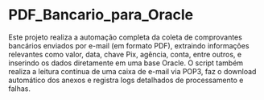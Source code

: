 # PDF_Bancario_para_Oracle
 Este projeto realiza a automação completa da coleta de comprovantes bancários enviados por e-mail (em formato PDF), extraindo informações relevantes como valor, data, chave Pix, agência, conta, entre outros, e inserindo os dados diretamente em uma base Oracle. O script também realiza a leitura contínua de uma caixa de e-mail via POP3, faz o download automático dos anexos e registra logs detalhados de processamento e falhas.
